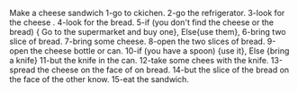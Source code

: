 Make a cheese sandwich
1-go to ckichen.
2-go the refrigerator. 
3-look for the cheese .
4-look for the bread. 
5-if (you don't find the cheese or the bread) {
Go to the supermarket and buy one}, 
Else{use them}, 
6-bring two slice of bread.
7-bring some cheese. 
8-open the two slices of bread. 
9-open the cheese bottle or can. 
10-if (you have a spoon) 
{use it}, 
Else 
{bring a knife} 
11-but the knife in the can. 
12-take some chees with the knife. 
13-spread the cheese on the face of on bread. 
14-but the slice of the bread on the face of the other know. 
15-eat the sandwich.
